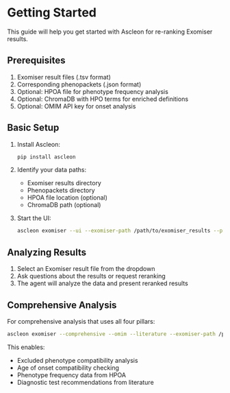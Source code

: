 # Getting Started

This guide will help you get started with Ascleon for re-ranking Exomiser results.

## Prerequisites

1. Exomiser result files (.tsv format)
2. Corresponding phenopackets (.json format)
3. Optional: HPOA file for phenotype frequency analysis
4. Optional: ChromaDB with HPO terms for enriched definitions
5. Optional: OMIM API key for onset analysis

## Basic Setup

1. Install Ascleon:
   ```bash
   pip install ascleon
   ```

2. Identify your data paths:
   - Exomiser results directory
   - Phenopackets directory
   - HPOA file location (optional)
   - ChromaDB path (optional)

3. Start the UI:
   ```bash
   ascleon exomiser --ui --exomiser-path /path/to/exomiser_results --phenopackets-path /path/to/phenopackets
   ```

## Analyzing Results

1. Select an Exomiser result file from the dropdown
2. Ask questions about the results or request reranking
3. The agent will analyze the data and present reranked results

## Comprehensive Analysis

For comprehensive analysis that uses all four pillars:

```bash
ascleon exomiser --comprehensive --omim --literature --exomiser-path /path/to/exomiser_results --phenopackets-path /path/to/phenopackets --ui
```

This enables:
- Excluded phenotype compatibility analysis
- Age of onset compatibility checking
- Phenotype frequency data from HPOA
- Diagnostic test recommendations from literature
